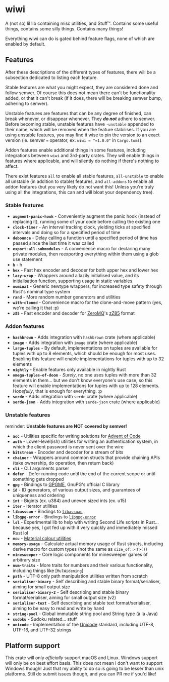 # wiwi

A (not so) lil lib containing misc utilities, and Stuff™. Contains some useful things, contains some silly things. Contains many things!

Everything wiwi can do is gated behind feature flags, none of which are enabled by default.

## Features

After these descriptions of the different types of features, there will be a subsection dedicated to listing each feature.

Stable features are what you might expect, they are considered done and follow semver. Of course this does not mean there can't be functionality added, or that it can't break (if it does, there will be breaking semver bump, adhering to semver).

Unstable features are features that can be any degree of finished, can break whenever, or disappear whenever. They **_do not_** adhere to semver. Before becoming stable, unstable features have `-unstable` appended to their name, which will be removed when the feature stabilises. If you are using unstable features, you may find it wise to pin the version to an exact version (ie. semver `=` operator, ex. `wiwi = "=1.0.0"` in `Cargo.toml`).

Addon features enable additional things in some features, including integrations between `wiwi` and 3rd-party crates. They will enable things in features where applicable, and will silently do nothing if there's nothing to affect.

There exist features `all` to enable all stable features, `all-unstable` to enable all unstable (in addition to stable) features, and `all-addons` to enable all addon features (but you very likely do not want this! Unless you're truly using all the integrations, this can and will bloat your dependency tree).

<!-- ----- start autogenerated region (see gen-features script) ----- -->

### Stable features

- **`augment-panic-hook`** - Conveniently augment the panic hook (instead of replacing it), running some of your code before calling the existing one
- **`clock-timer`** - An interval tracking clock, yielding ticks at specified intervals and doing so for a specified period of time
- **`debounce`** - Delay calling a function until a specified period of time has passed since the last time it was called
- **`export-all-submodules`** - A convenience macro for declaring many private modules, then reexporting everything within them using a glob use statement
- **`h`** - h
- **`hex`** - Fast hex encoder and decoder for both upper hex and lower hex
- **`lazy-wrap`** - Wrappers around a lazily initialised value, and its initialisation function, supporting usage in static variables
- **`nominal`** - Generic newtype wrappers, for increased type safety through Rust's nominal type system
- **`rand`** - More random number generators and utilities
- **`with-cloned`** - Convenience macro for the clone-and-move pattern (yes, we're calling it that :p)
- **`z85`** - Fast encoder and decoder for [ZeroMQ](https://zeromq.org)'s [zZ85](https://rfc.zeromq.org/spec/32) format

### Addon features

- **`hashbrown`** - Adds integration with `hashbrown` crate (where applicable)
- **`image`** - Adds integration with `image` crate (where applicable)
- **`large-tuples`** - By default, implementations on tuples are available for tuples with up to 8 elements, which should be enough for most uses. Enabling this feature will enable implementations for tuples with up to 32 elements
- **`nightly`** - Enable features only available in nightly Rust
- **`omega-tuples-of-doom`** - _Surely_, no one uses tuples with more than 32 elements in them... but we don't know everyone's use case, so this feature will enable implementations for tuples with up to 128 elements. _Hopefully_, that is enough for everything. :p
- **`serde`** - Adds integration with `serde` crate (where applicable)
- **`serde-json`** - Adds integration with `serde-json` crate (where applicable)

### Unstable features

reminder: **Unstable features are NOT covered by semver!**

- **`aoc`** - Utilities specific for writing solutions for [Advent of Code](https://adventofcode.com)
- **`auth`** - Lower-level(ish) utilities for writing an authentication system, in which the client password is never sent over the wire
- **`bitstream`** - Encoder and decoder for a stream of bits
- **`chainer`** - Wrappers around common structs that provide chaining APIs (take ownership, do operation, then return back)
- **`cli`** - CLI arguments parser
- **`defer`** - Defer running code until the end of the current scope or until something gets dropped
- **`gpg`** - Bindings to [GPGME](https://www.gnupg.org/software/gpgme), GnuPG's official C library
- **`id`** - ID generators, of various output sizes, and guarantees of uniqueness and ordering
- **`int`** - Bigints (ex. u384) and uneven sized ints (ex. u15)
- **`iter`** - Iterator utilities
- **`libassuan`** - Bindings to [`libassuan`](https://www.gnupg.org/related_software/libassuan)
- **`libgpg-error`** - Bindings to [`libgpg-error`](https://www.gnupg.org/related_software/libgpg-error)
- **`lsl`** - Experimental lib to help with writing Second Life scripts in Rust... because yes, I got fed up with it very quickly and immediately missed Rust lol
- **`mcu`** - [Material colour utilities](https://github.com/material-foundation/material-color-utilities)
- **`memory-usage`** - Calculate actual memory usage of Rust structs, including derive macro for custom types (not the same as `size_of::<T>()`)
- **`minesweeper`** - Core logic components for minesweeper games of arbitrary size
- **`num-traits`** - More traits for numbers and their various functionality, including things like [`MulWidening`]
- **`path`** - UTF-8 only path manipulation utilities written from scratch
- **`serialiser-binary`** - Self describing and stable binary format/serialiser, aiming for small output size
- **`serialiser-binary-2`** - Self describing and stable binary format/serialiser, aiming for small output size (v2)
- **`serialiser-text`** - Self describing and stable text format/serialiser, aiming to be easy to read and write by hand
- **`string-pool`** - Global immutable string pool and String type (à la Java)
- **`sudoku`** - Sudoku related... stuff
- **`unicode`** - Implementation of the [Unicode](https://home.unicode.org) standard, including UTF-8, UTF-16, and UTF-32 strings

<!-- ----- end autogenerated region ----- -->

## Platform support

This crate will only _officially_ support macOS and Linux. Windows support will only be on best effort basis. This does not mean I don't want to support Windows though! Just that my ability to do so is going to be lesser than unix platforms. Still do submit issues though, and you can PR me if you'd like!
